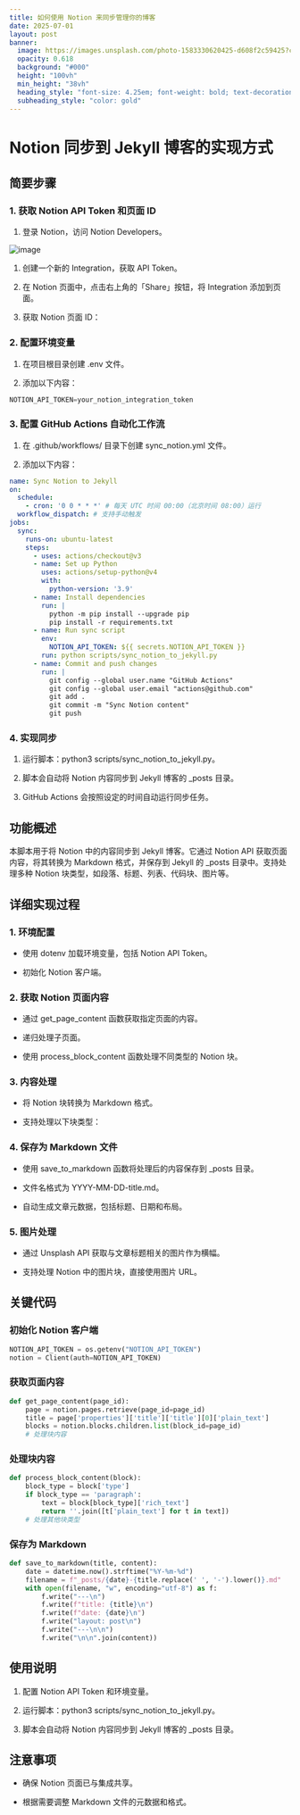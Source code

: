 ```yaml
---
title: 如何使用 Notion 来同步管理你的博客
date: 2025-07-01
layout: post
banner:
  image: https://images.unsplash.com/photo-1583330620425-d608f2c59425?crop=entropy&cs=tinysrgb&fit=max&fm=jpg&ixid=M3w2OTIwMzJ8MHwxfHJhbmRvbXx8fHx8fHx8fDE3NTEzOTQ2NDd8&ixlib=rb-4.1.0&q=80&w=1080
  opacity: 0.618
  background: "#000"
  height: "100vh"
  min_height: "38vh"
  heading_style: "font-size: 4.25em; font-weight: bold; text-decoration: underline"
  subheading_style: "color: gold"
---
```


# Notion 同步到 Jekyll 博客的实现方式

## 简要步骤

### 1. 获取 Notion API Token 和页面 ID

1. 登录 Notion，访问 Notion Developers。

![image](https://prod-files-secure.s3.us-west-2.amazonaws.com/a7a0cc5a-89b9-4cda-8686-1fba0ca52f40/d19c1afe-dea5-4312-9333-786b0ba83054/image.png?X-Amz-Algorithm=AWS4-HMAC-SHA256&X-Amz-Content-Sha256=UNSIGNED-PAYLOAD&X-Amz-Credential=ASIAZI2LB466QBPSSCGI%2F20250701%2Fus-west-2%2Fs3%2Faws4_request&X-Amz-Date=20250701T183046Z&X-Amz-Expires=3600&X-Amz-Security-Token=IQoJb3JpZ2luX2VjEOL%2F%2F%2F%2F%2F%2F%2F%2F%2F%2FwEaCXVzLXdlc3QtMiJGMEQCIEW2M8ocLaRTUErRHkgycSD1eqMUV8ADN0T8da%2Bbz27PAiAreVkyhtEOf2gipUFHFvJxEbSl018xenmrHw9Q6NRLJCqIBAjb%2F%2F%2F%2F%2F%2F%2F%2F%2F%2F8BEAAaDDYzNzQyMzE4MzgwNSIMuqPQ7MmLjqz50TtmKtwDwGpFHL2wPYEH5yVXiMgMvMczkoIAcUzxyKbQQAyNdQQENY%2B%2Fkb5BjhMbWL4uRr%2BZm5%2BGLOYZb%2B38W%2BILkryuX7fJmjkDuNQbCw6hv1G7iBJMDvhVhorxMnIdic2H5X8V3BU8v8%2FvYPRplOxmV3w8wdR58%2Bjynb4ZXufSLOpjtFC3ubfql%2Fh16SVzabxK2DpxOvG574gubRkZsKM3h0EGAiDyZ0co6GhxIl%2FsWfrcmOaXlgiO8%2BzxmtGU3McCtJcBEZszKEDz082L%2Bcw2FK%2FJaybRaKZX6fEYV3YQuuqAcPv%2BoOMXmzQefJFe94VP8V8%2BmUbUlJenTBv1fzsq9lfQ8i9VAx9Pp6Xwtltjs2xdDFFJ3pzOUJazXWDoQVOCxADBOc9zJVkJ7II9YcYuoq%2B5%2B3EPHjwEEBEFBCVSX8%2B35eehriHSFjrcCx%2Bp0cwlyuTfFXOiSu0H%2F7Q1FP7rymqfKn9bRlWjtKwFYbClp05r4Z7v%2BlWsP6eldxQCG3OZLoqnvMBEeRFUTEtDlAAI5231pi1WnYd1bDdzaRGq06BlHQ6PZ%2FQc7FnTgJcrTwD2joitXcgg0t4TwqHvxNEjH3YrY5X9BgS8yqFZiZvuJ7xrU4SHd6owp3X6rTZxiKEw%2FMOQwwY6pgGaSdNf8L01VB0uQ72rdPo2jpDbByG9kFmF46UgmWZe1yaAMJMvUx2P194WlC7OzDMGS95MAa8SqMko9DFffmYTdkKW5GgJBogbd4%2BGgoTSJuJxbz4UU0QuDeY06OzzKd3H15EaTZRAA1X2FN11v1rg5aQTRh3P9Ze%2BLTQYNY52W7l0sAPaWCrxTcMqdB8BX2Mj07OAhIBGz%2BqTfqLD46B2txQ7ffa2&X-Amz-Signature=175c5de0d8c5e995edcdda092f27c412a18e819b84afb9c60f3a8d339c38b271&X-Amz-SignedHeaders=host&x-amz-checksum-mode=ENABLED&x-id=GetObject)

1. 创建一个新的 Integration，获取 API Token。

1. 在 Notion 页面中，点击右上角的「Share」按钮，将 Integration 添加到页面。

1. 获取 Notion 页面 ID：


### 2. 配置环境变量

1. 在项目根目录创建 .env 文件。

1. 添加以下内容：

```javascript
NOTION_API_TOKEN=your_notion_integration_token
```

### 3. 配置 GitHub Actions 自动化工作流

1. 在 .github/workflows/ 目录下创建 sync_notion.yml 文件。

1. 添加以下内容：

```yaml
name: Sync Notion to Jekyll
on:
  schedule:
    - cron: '0 0 * * *' # 每天 UTC 时间 00:00（北京时间 08:00）运行
  workflow_dispatch: # 支持手动触发
jobs:
  sync:
    runs-on: ubuntu-latest
    steps:
      - uses: actions/checkout@v3
      - name: Set up Python
        uses: actions/setup-python@v4
        with:
          python-version: '3.9'
      - name: Install dependencies
        run: |
          python -m pip install --upgrade pip
          pip install -r requirements.txt
      - name: Run sync script
        env:
          NOTION_API_TOKEN: ${{ secrets.NOTION_API_TOKEN }}
        run: python scripts/sync_notion_to_jekyll.py
      - name: Commit and push changes
        run: |
          git config --global user.name "GitHub Actions"
          git config --global user.email "actions@github.com"
          git add .
          git commit -m "Sync Notion content"
          git push
```

### 4. 实现同步

1. 运行脚本：python3 scripts/sync_notion_to_jekyll.py。

1. 脚本会自动将 Notion 内容同步到 Jekyll 博客的 _posts 目录。

1. GitHub Actions 会按照设定的时间自动运行同步任务。

## 功能概述

本脚本用于将 Notion 中的内容同步到 Jekyll 博客。它通过 Notion API 获取页面内容，将其转换为 Markdown 格式，并保存到 Jekyll 的 _posts 目录中。支持处理多种 Notion 块类型，如段落、标题、列表、代码块、图片等。

## 详细实现过程

### 1. 环境配置

- 使用 dotenv 加载环境变量，包括 Notion API Token。

- 初始化 Notion 客户端。

### 2. 获取 Notion 页面内容

- 通过 get_page_content 函数获取指定页面的内容。

- 递归处理子页面。

- 使用 process_block_content 函数处理不同类型的 Notion 块。

### 3. 内容处理

- 将 Notion 块转换为 Markdown 格式。

- 支持处理以下块类型：


### 4. 保存为 Markdown 文件

- 使用 save_to_markdown 函数将处理后的内容保存到 _posts 目录。

- 文件名格式为 YYYY-MM-DD-title.md。

- 自动生成文章元数据，包括标题、日期和布局。

### 5. 图片处理

- 通过 Unsplash API 获取与文章标题相关的图片作为横幅。

- 支持处理 Notion 中的图片块，直接使用图片 URL。

## 关键代码

### 初始化 Notion 客户端

```python
NOTION_API_TOKEN = os.getenv("NOTION_API_TOKEN")
notion = Client(auth=NOTION_API_TOKEN)
```

### 获取页面内容

```python
def get_page_content(page_id):
    page = notion.pages.retrieve(page_id=page_id)
    title = page['properties']['title']['title'][0]['plain_text']
    blocks = notion.blocks.children.list(block_id=page_id)
    # 处理块内容
```

### 处理块内容

```python
def process_block_content(block):
    block_type = block['type']
    if block_type == 'paragraph':
        text = block[block_type]['rich_text']
        return ''.join([t['plain_text'] for t in text])
    # 处理其他块类型
```

### 保存为 Markdown

```python
def save_to_markdown(title, content):
    date = datetime.now().strftime("%Y-%m-%d")
    filename = f"_posts/{date}-{title.replace(' ', '-').lower()}.md"
    with open(filename, "w", encoding="utf-8") as f:
        f.write("---\n")
        f.write(f"title: {title}\n")
        f.write(f"date: {date}\n")
        f.write("layout: post\n")
        f.write("---\n\n")
        f.write("\n\n".join(content))
```

## 使用说明

1. 配置 Notion API Token 和环境变量。

1. 运行脚本：python3 scripts/sync_notion_to_jekyll.py。

1. 脚本会自动将 Notion 内容同步到 Jekyll 博客的 _posts 目录。

## 注意事项

- 确保 Notion 页面已与集成共享。

- 根据需要调整 Markdown 文件的元数据和格式。